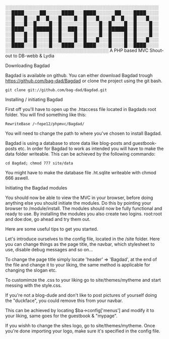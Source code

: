 ░░░░░░░░░░░░░░░░░░░░░░░░░░░░░░░░░░░░░░░░░░░░░░░░░
░░████░░░░░██░░░░░████░░░████░░░░░░██░░░░████░░░░
░░█░░░█░░░█░░█░░░█░░░░█░░█░░░█░░░░█░░█░░░█░░░█░░░
░░█░░░█░░█░░░░█░░█░░░░░░░█░░░░█░░█░░░░█░░█░░░░█░░
░░████░░░██████░░█░░███░░█░░░░█░░██████░░█░░░░█░░
░░█░░░█░░█░░░░█░░█░░░░█░░█░░░░█░░█░░░░█░░█░░░░█░░
░░█░░░█░░█░░░░█░░█░░░░█░░█░░░█░░░█░░░░█░░█░░░█░░░
░░████░░░█░░░░█░░░████░░░████░░░░█░░░░█░░████░░░░
░░░░░░░░░░░░░░░░░░░░░░░░░░░░░░░░░ A PHP based MVC
Shout-out to DB-webb & Lydia

Downloading Bagdad

Bagdad is available on github. You can either download Bagdad trough https://github.com/bag-dad/Bagdad or clone the project using the git bash.

    git clone git://github.com/bag-dad/Bagdad.git

Installing / initiating Bagdad

First off you'll have to open up the .htaccess file located in Bagdads root folder. 
You will find something like this:

	RewriteBase /~fepe12/phpmvc/Bagdad/

You will need to change the path to where you've chosen to install Bagdad.

Bagdad is using a database to store data like blog-posts and guestbook-posts etc. In order for Bagdad to work as intended you will have to make the data folder writeable.
This can be achieved by the following commando:

    cd Bagdad; chmod 777 site/data

You might have to make the database file .ht.sqlite writeable with chmod 666 aswell.

Initiating the Bagdad modules

You should now be able to view the MVC in your browser, before doing anything else you should initiate the modules. Do this by pointing your browser to /module/install.
The modules should now be fully functional and ready to use. 
By installing the modules you also create two logins.
root:root and doe:doe, go ahead and try them out.


Here are some useful tips to get you started.

Let's introduce ourselves to the config file, located in the /site folder. Here you can change things as the page title, the navbar, which stylesheet to use, disable debug messages and so on...

To change the page title simply locate 'header' => 'Bagdad', at the end of the file and change it to your liking, the same method is applicable for changing the slogan etc.

To customimze the .css to your liking go to site/themes/mytheme and start messing with the style.css.

If you're not a blog-dude and don't like to post pictures of yourself doing the "duckface", you could remove this from your navbar. 

This can be achieved by locating $ba->config['menus'] and modify it to your liking, same goes for the guestbook & "mypage".

If you wishh to change the sites logo, go to site/themes/mytheme. Once you're done importing your logo, make sure it's specified in the config file.



